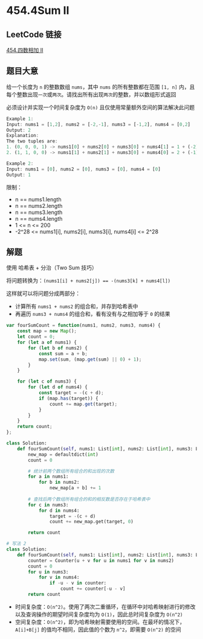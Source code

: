 # 454.4Sum II

## LeetCode 链接

[454.四数相加 II](https://leetcode.cn/problems/4sum-ii/)

## 题目大意

给一个长度为 `n` 的整数数组 `nums`，其中 `nums` 的所有整数都在范围 `[1, n]` 内，且每个整数出现`一次`或`两次`。请找出所有出现`两次`的整数，并以数组形式返回

必须设计并实现一个时间复杂度为 `O(n)` 且仅使用常量额外空间的算法解决此问题

```js
Example 1:
Input: nums1 = [1,2], nums2 = [-2,-1], nums3 = [-1,2], nums4 = [0,2]
Output: 2
Explanation:
The two tuples are:
1. (0, 0, 0, 1) -> nums1[0] + nums2[0] + nums3[0] + nums4[1] = 1 + (-2) + (-1) + 2 = 0
2. (1, 1, 0, 0) -> nums1[1] + nums2[1] + nums3[0] + nums4[0] = 2 + (-1) + (-1) + 0 = 0

Example 2:
Input: nums1 = [0], nums2 = [0], nums3 = [0], nums4 = [0]
Output: 1
```

限制：
- n == nums1.length
- n == nums2.length
- n == nums3.length
- n == nums4.length
- 1 <= n <= 200
- -2^28 <= nums1[i], nums2[i], nums3[i], nums4[i] <= 2^28

## 解题

使用 哈希表 + 分治（Two Sum 技巧）

将问题转换为：`(nums1[i] + nums2[j]) == -(nums3[k] + nums4[l])`

这样就可以将问题分成两部分：
- 计算所有 `nums1 + nums2` 的组合和，并存到哈希表中
- 再遍历 `nums3 + nums4` 的组合和，看有没有与之相加等于 `0` 的结果

```js
var fourSumCount = function(nums1, nums2, nums3, nums4) {
    const map = new Map();
    let count = 0;
    for (let a of nums1) {
        for (let b of nums2) {
            const sum = a + b;
            map.set(sum, (map.get(sum) || 0) + 1);
        }
    }

    for (let c of nums3) {
        for (let d of nums4) {
            const target = -(c + d);
            if (map.has(target)) {
                count += map.get(target);
            }
        }
    }
    return count;
};
```
```python
class Solution:
    def fourSumCount(self, nums1: List[int], nums2: List[int], nums3: List[int], nums4: List[int]) -> int:
        new_map = defaultdict(int)
        count = 0

        # 统计前两个数组所有组合的和出现的次数
        for a in nums1:
            for b in nums2:
                new_map[a + b] += 1
        
        # 查找后两个数组所有组合的和的相反数是否存在于哈希表中
        for c in nums3:
            for d in nums4:
                target = -(c + d)
                count += new_map.get(target, 0)

        return count

# 写法 2
class Solution:
    def fourSumCount(self, nums1: List[int], nums2: List[int], nums3: List[int], nums4: List[int]) -> int:
        counter = Counter(u + v for u in nums1 for v in nums2)
        count = 0
        for u in nums3:
            for v in nums4:
                if -u - v in counter:
                    count += counter[-u - v]
        return count
```

- 时间复杂度：`O(n^2)`。使用了两次二重循环，在循环中对哈希映射进行的修改以及查询操作的期望时间复杂度均为 `O(1)`，因此总时间复杂度为 `O(n^2)`
- 空间复杂度：`O(n^2)`，即为哈希映射需要使用的空间。在最坏的情况下，`A[i]+B[j]` 的值均不相同，因此值的个数为 `n^2`，即需要 `O(n^2)` 的空间